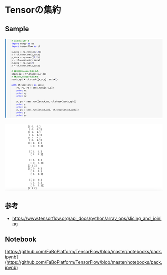 # Tensorの集約

## Sample

![](/img/pack01.png)

![](/img/pack02.png)

## 参考

* https://www.tensorflow.org/api_docs/python/array_ops/slicing_and_joining

## Notebook

[https://github.com/FaBoPlatform/TensorFlow/blob/master/notebooks/pack.ipynb](https://github.com/FaBoPlatform/TensorFlow/blob/master/notebooks/pack.ipynb)


